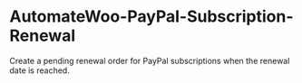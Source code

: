 # AutomateWoo-PayPal-Subscription-Renewal
Create a pending renewal order for PayPal subscriptions when the renewal date is reached.
